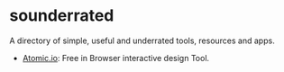 # sounderrated

A directory of simple, useful and underrated tools, resources and apps.

* [Atomic.io](https://atomic.io/): Free in Browser interactive design Tool.
